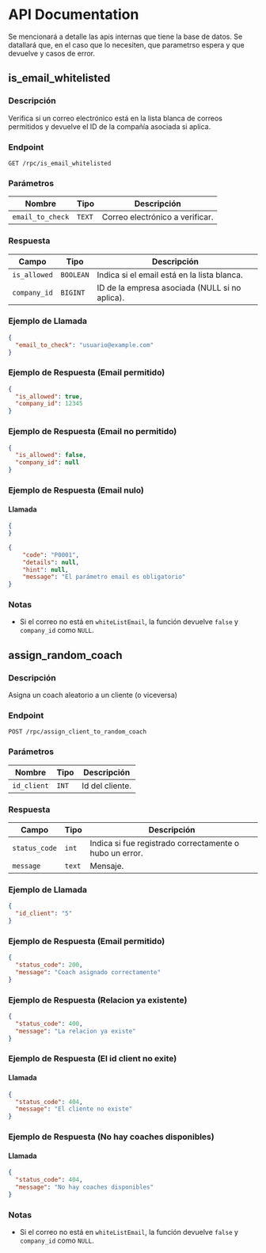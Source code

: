 # API Documentation
Se mencionará a detalle las apis internas que tiene la base de datos. Se datallará que, en el caso que lo necesiten, que parametrso espera y que devuelve y casos de error.

## is\_email\_whitelisted

### Descripción

Verifica si un correo electrónico está en la lista blanca de correos permitidos y devuelve el ID de la compañía asociada si aplica.

### **Endpoint**

`GET /rpc/is_email_whitelisted`

### **Parámetros**

| Nombre           | Tipo   | Descripción                     |
| ---------------- | ------ | ------------------------------- |
| `email_to_check` | `TEXT` | Correo electrónico a verificar. |

### **Respuesta**

| Campo        | Tipo      | Descripción                                    |
| ------------ | --------- | ---------------------------------------------- |
| `is_allowed` | `BOOLEAN` | Indica si el email está en la lista blanca.    |
| `company_id` | `BIGINT`  | ID de la empresa asociada (NULL si no aplica). |

### **Ejemplo de Llamada**

```json
{
  "email_to_check": "usuario@example.com"
}
```

### **Ejemplo de Respuesta (Email permitido)**

```json
{
  "is_allowed": true,
  "company_id": 12345
}
```

### **Ejemplo de Respuesta (Email no permitido)**

```json
{
  "is_allowed": false,
  "company_id": null
}
```
### **Ejemplo de Respuesta (Email nulo)**
#### Llamada

```json
{
}
```

```json
{
	"code": "P0001",
	"details": null,
	"hint": null,
	"message": "El parámetro email es obligatorio"
}
```
### **Notas**
- Si el correo no está en `whiteListEmail`, la función devuelve `false` y `company_id` como `NULL`.



## assign\_random\_coach

### Descripción

Asigna un coach aleatorio a un cliente (o viceversa) 

### **Endpoint**

`POST /rpc/assign_client_to_random_coach`

### **Parámetros**

| Nombre           | Tipo   | Descripción                     |
| ---------------- | ------ | ------------------------------- |
| `id_client` | `INT`       | Id del cliente. |

### **Respuesta**

| Campo        | Tipo      | Descripción                                    |
| ------------ | --------- | ---------------------------------------------- |
| `status_code` | `int` | Indica si fue registrado correctamente o hubo un error.    |
| `message` | `text`  | Mensaje. |

### **Ejemplo de Llamada**

```json
{
  "id_client": "5"
}
```

### **Ejemplo de Respuesta (Email permitido)**

```json
{
  "status_code": 200,
  "message": "Coach asignado correctamente"
}
```

### **Ejemplo de Respuesta (Relacion ya existente)**

```json
{
  "status_code": 400,
  "message": "La relacion ya existe"
}
```
### **Ejemplo de Respuesta (El id client no exite)**
#### Llamada

```json
{
  "status_code": 404,
  "message": "El cliente no existe"
}
```

### **Ejemplo de Respuesta (No hay coaches disponibles)**
#### Llamada

```json
{
  "status_code": 404,
  "message": "No hay coaches disponibles"
}
```
### **Notas**
- Si el correo no está en `whiteListEmail`, la función devuelve `false` y `company_id` como `NULL`.




